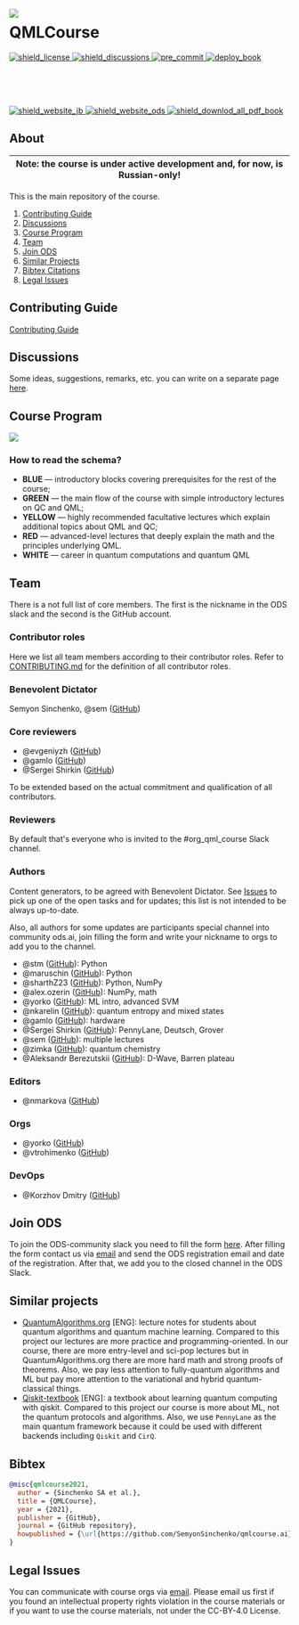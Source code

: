 <img src="./qmlcourseRU/logo.svg" align="left"></img>

# QMLCourse

<p align="left">
  <a href="https://github.com/SemyonSinchenko/qmlcourse/blob/master/LICENSE">
    <img alt="shield_license" src="https://img.shields.io/badge/license-CC--BY--4.0-brightgreen">
  </a>
  <a href="https://github.com/SemyonSinchenko/qmlcourse/discussions">
    <img alt="shield_discussions" src="https://img.shields.io/github/discussions/SemyonSinchenko/qmlcourse">
  </a>
  <a href="https://github.com/SemyonSinchenko/qmlcourse/actions/workflows/pre-commit.yml">
    <img alt="pre_commit" src="https://github.com/SemyonSinchenko/qmlcourse/actions/workflows/pre-commit.yml/badge.svg">
  </a>
  <a href="https://github.com/SemyonSinchenko/qmlcourse/actions/workflows/deploy-book.yml">
    <img alt="deploy_book" src="https://github.com/SemyonSinchenko/qmlcourse/actions/workflows/deploy-book.yml/badge.svg">
  </a>
</p>
</br></br></br>
<p align="left">
  <a href="https://semyonsinchenko.github.io/qmlcourse/_build/html/book/index.html">
    <img alt="shield_website_jb" src="https://img.shields.io/website?style=for-the-badge&up_color=blueviolet&up_message=nightly-build&url=https%3A%2F%2Fsemyonsinchenko.github.io%2Fqmlcourse%2F_build%2Fhtml%2Fbook%2Findex.html">
  </a>
  <a href="https://ods.ai/tracks/qmlcourse">
    <img alt="shield_website_ods" src="https://img.shields.io/website?style=for-the-badge&up_color=red&up_message=ods.ai%20course&url=https%3A%2F%2Fsemyonsinchenko.github.io%2Fqmlcourse%2F_build%2Fhtml%2Fbook%2Findex.html">
  </a>
  <a href="https://github.com/SemyonSinchenko/qmlcourse/raw/gh-pages/pdf/all_book.pdf">
    <img alt="shield_downlod_all_pdf_book" src="https://img.shields.io/website?style=for-the-badge&up_color=yellow&up_message=download%20course%20book&url=https%3A%2F%2Fgithub.com%2FSemyonSinchenko%2Fqmlcourse%2Fraw%2Fgh-pages%2Fpdf%2Fall_book.pdf">
  </a>
</p>

## About

| Note: the course is under active development and, for now, is Russian-only! |
| --------------------------------------------------------------------------- |


This is the main repository of the course.

1. [Contributing Guide](#contributing-guide)
2. [Discussions](#discussions)
3. [Course Program](#course-program)
4. [Team](#team)
5. [Join ODS](#join-ods)
6. [Similar Projects](#similar-projects)
7. [Bibtex Citations](#bibtex)
8. [Legal Issues](#legal-issues)

## Contributing Guide

[Contributing Guide](./CONTRIBUTING.md)

## Discussions

Some ideas, suggestions, remarks, etc. you can write on a separate page [here](https://github.com/SemyonSinchenko/qmlcourse/discussions).

## Course Program

![](./qmlcourseRU/_static/index/program.png)

### How to read the schema?

- **BLUE** &mdash; introductory blocks covering prerequisites for the rest of the course;
- **GREEN** &mdash; the main flow of the course with simple introductory lectures on QC and QML;
- **YELLOW** &mdash; highly recommended facultative lectures which explain additional topics about QML and QC;
- **RED** &mdash; advanced-level lectures that deeply explain the math and the principles underlying QML.
- **WHITE** &mdash; career in quantum computations and quantum QML

## Team

There is a not full list of core members. The first is the nickname in the ODS slack and the second is the GitHub account.

### Contributor roles

Here we list all team members according to their contributor roles. Refer to [CONTRIBUTING.md](https://github.com/SemyonSinchenko/qmlcourse.ai/blob/master/CONTRIBUTING.md) for the definition of all contributor roles.

### Benevolent Dictator

Semyon Sinchenko, @sem ([GitHub](https://github.com/SemyonSinchenko))

### Core reviewers

- @evgeniyzh ([GitHub](https://github.com/Randl))
- @gamlo ([GitHub](https://github.com/ooovector))
- @Sergei Shirkin ([GitHub](https://github.com/SergeiShirkin))

To be extended based on the actual commitment and qualification of all contributors.

### Reviewers

By default that's everyone who is invited to the #org_qml_course Slack channel.

### Authors

Content generators, to be agreed with Benevolent Dictator. See [Issues](https://github.com/SemyonSinchenko/qmlcourse.ai/issues) to pick up one of the open tasks and for updates; this list is not intended to be always up-to-date.

Also, all authors for some updates are participants special channel into community ods.ai, join filling the form and write your nickname to orgs to add you to the channel.

- @stm ([GitHub](https://github.com/stalkermustang)): Python
- @maruschin ([GitHub](https://github.com/maruschin)): Python
- @sharthZ23 ([GitHub](https://github.com/sharthZ23)): Python, NumPy
- @alex.ozerin ([GitHub](https://github.com/m12sl)): NumPy, math
- @yorko ([GitHub](https://github.com/Yorko)): ML intro, advanced SVM
- @nkarelin ([GitHub](https://github.com/karelin)): quantum entropy and mixed states
- @gamlo ([GitHub](https://github.com/ooovector)): hardware
- @Sergei Shirkin ([GitHub](https://github.com/SergeiShirkin)): PennyLane, Deutsch, Grover
- @sem ([GitHub](https://github.com/SemyonSinchenko)): multiple lectures
- @zimka ([GitHub](https://github.com/zimka)): quantum chemistry
- @Aleksandr Berezutskii ([GitHub](https://github.com/meandmytram)): D-Wave, Barren plateau

### Editors

- @nmarkova ([GitHub](https://github.com/nsmarkova))

### Orgs

- @yorko ([GitHub](https://github.com/Yorko))
- @vtrohimenko ([GitHub](https://github.com/vtrokhymenko))

### DevOps

- @Korzhov Dmitry ([GitHub](https://github.com/dkorzhov))

## Join ODS

To join the ODS-community slack you need to fill the form [here](https://ods.ai/join-community). After filling the form contact us via [email](mailto:qmlcourse.ods@gmail.com) and send the ODS registration email and date of the registration. After that, we add you to the closed channel in the ODS Slack.

## Similar projects

- [QuantumAlgorithms.org](https://github.com/Scinawa/quantumalgorithms.org) [ENG]: lecture notes for students about quantum algorithms and quantum machine learning. Compared to this project our lectures are more practice and programming-oriented. In our course, there are more entry-level and sci-pop lectures but in QuantumAlgorithms.org there are more hard math and strong proofs of theorems. Also, we pay less attention to fully-quantum algorithms and ML but pay more attention to the variational and hybrid quantum-classical things.
- [Qiskit-textbook](https://github.com/qiskit-community/qiskit-textbook) [ENG]: a textbook about learning quantum computing with qiskit. Compared to this project our course is more about ML, not the quantum protocols and algorithms. Also, we use `PennyLane` as the main quantum framework because it could be used with different backends including `Qiskit` and `CirQ`.

## Bibtex

```bibtex
@misc{qmlcourse2021,
  author = {Sinchenko SA et al.},
  title = {QMLCourse},
  year = {2021},
  publisher = {GitHub},
  journal = {GitHub repository},
  howpublished = {\url{https://github.com/SemyonSinchenko/qmlcourse.ai}},
}
```

## Legal Issues

You can communicate with course orgs via [email](mailto:qmlcourse.ods@gmail.com). Please email us first if you found an intellectual property rights violation in the course materials or if you want to use the course materials, not under the CC-BY-4.0 License.
